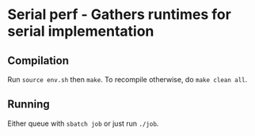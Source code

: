 # Serial perf - Gathers runtimes for serial implementation

## Compilation
Run `source env.sh` then `make`.
To recompile otherwise, do `make clean all`.

## Running
Either queue with `sbatch job` or just run `./job`.